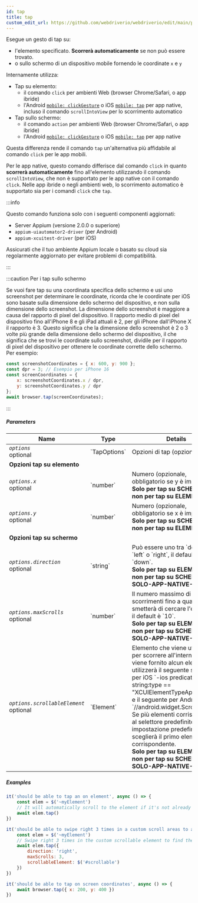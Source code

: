 ```yaml
---
id: tap
title: tap
custom_edit_url: https://github.com/webdriverio/webdriverio/edit/main/packages/webdriverio/src/commands/mobile/tap.ts
---
```


Esegue un gesto di tap su:
- l'elemento specificato. **Scorrerà automaticamente** se non può essere trovato.
- o sullo schermo di un dispositivo mobile fornendo le coordinate `x` e `y`

Internamente utilizza:
- Tap su elemento:
     - il comando `click` per ambienti Web (browser Chrome/Safari, o app ibride)
     - l'Android [`mobile: clickGesture`](https://github.com/appium/appium-uiautomator2-driver/blob/master/docs/android-mobile-gestures.md#mobile-clickgesture)
o iOS [`mobile: tap`](https://appium.github.io/appium-xcuitest-driver/latest/reference/execute-methods/#mobile-tap) per app native, incluso il comando `scrollIntoView`
per lo scorrimento automatico
- Tap sullo schermo:
     - il comando `action` per ambienti Web (browser Chrome/Safari, o app ibride)
     - l'Android [`mobile: clickGesture`](https://github.com/appium/appium-uiautomator2-driver/blob/master/docs/android-mobile-gestures.md#mobile-clickgesture)
o iOS [`mobile: tap`](https://appium.github.io/appium-xcuitest-driver/latest/reference/execute-methods/#mobile-tap) per app native

Questa differenza rende il comando `tap` un'alternativa più affidabile al comando `click` per le app mobili.

Per le app native, questo comando differisce dal comando `click` in quanto <strong>scorrerà automaticamente</strong> fino all'elemento utilizzando il comando `scrollIntoView`,
che non è supportato per le app native con il comando `click`. Nelle app ibride o negli ambienti web, lo scorrimento automatico è supportato sia per i comandi `click` che `tap`.

:::info

Questo comando funziona solo con i seguenti componenti aggiornati:
 - Server Appium (versione 2.0.0 o superiore)
 - `appium-uiautomator2-driver` (per Android)
 - `appium-xcuitest-driver` (per iOS)

Assicurati che il tuo ambiente Appium locale o basato su cloud sia regolarmente aggiornato per evitare problemi di compatibilità.

:::

:::caution Per i tap sullo schermo

Se vuoi fare tap su una coordinata specifica dello schermo e usi uno screenshot per determinare le coordinate, ricorda che le
coordinate per iOS sono basate sulla dimensione dello schermo del dispositivo, e non sulla dimensione dello screenshot. La dimensione dello screenshot è maggiore a causa del rapporto di pixel del dispositivo.
Il rapporto medio di pixel del dispositivo fino all'iPhone 8 e gli iPad attuali è 2, per gli iPhone dall'iPhone X il rapporto è 3. Questo significa che la dimensione
dello screenshot è 2 o 3 volte più grande della dimensione dello schermo del dispositivo, il che significa che se trovi le coordinate sullo screenshot, dividile per il rapporto di pixel del
dispositivo per ottenere le coordinate corrette dello schermo. Per esempio:

```js
const screenshotCoordinates = { x: 600, y: 900 };
const dpr = 3; // Esempio per iPhone 16
const screenCoordinates = {
    x: screenshotCoordinates.x / dpr,
    y: screenshotCoordinates.y / dpr
};
await browser.tap(screenCoordinates);
```

:::

##### Parameters

<table>
  <thead>
    <tr>
      <th>Name</th><th>Type</th><th>Details</th>
    </tr>
  </thead>
  <tbody>
    <tr>
      <td><code><var>options</var></code><br /><span className="label labelWarning">optional</span></td>
      <td>`TapOptions`</td>
      <td>Opzioni di tap (opzionale)</td>
    </tr>
    <tr>
              <td colspan="3"><strong>Opzioni tap su elemento</strong></td>
            </tr>
    <tr>
      <td><code><var>options.x</var></code><br /><span className="label labelWarning">optional</span></td>
      <td>`number`</td>
      <td>Numero (opzionale, obbligatorio se y è impostato) <br /><strong>Solo per tap su SCHERMO, non per tap su ELEMENTO</strong></td>
    </tr>
    <tr>
      <td><code><var>options.y</var></code><br /><span className="label labelWarning">optional</span></td>
      <td>`number`</td>
      <td>Numero (opzionale, obbligatorio se x è impostato) <br /><strong>Solo per tap su SCHERMO, non per tap su ELEMENTO</strong></td>
    </tr>
    <tr>
              <td colspan="3"><strong>Opzioni tap su schermo</strong></td>
            </tr>
    <tr>
      <td><code><var>options.direction</var></code><br /><span className="label labelWarning">optional</span></td>
      <td>`string`</td>
      <td>Può essere uno tra `down`, `up`, `left` o `right`, il default è `down`. <br /><strong>Solo per tap su ELEMENTO, non per tap su SCHERMO</strong><br /><strong>SOLO-APP-NATIVE-MOBILE</strong></td>
    </tr>
    <tr>
      <td><code><var>options.maxScrolls</var></code><br /><span className="label labelWarning">optional</span></td>
      <td>`number`</td>
      <td>Il numero massimo di scorrimenti fino a quando smetterà di cercare l'elemento, il default è `10`. <br /><strong>Solo per tap su ELEMENTO, non per tap su SCHERMO</strong><br /><strong>SOLO-APP-NATIVE-MOBILE</strong></td>
    </tr>
    <tr>
      <td><code><var>options.scrollableElement</var></code><br /><span className="label labelWarning">optional</span></td>
      <td>`Element`</td>
      <td>Elemento che viene utilizzato per scorrere all'interno. Se non viene fornito alcun elemento, utilizzerà il seguente selettore per iOS `-ios predicate string:type == "XCUIElementTypeApplication"` e il seguente per Android `//android.widget.ScrollView'`. Se più elementi corrispondono al selettore predefinito, per impostazione predefinita sceglierà il primo elemento corrispondente. <br /><strong>Solo per tap su ELEMENTO, non per tap su SCHERMO</strong><br /><strong>SOLO-APP-NATIVE-MOBILE</strong></td>
    </tr>
  </tbody>
</table>

##### Examples

```js title="element.tap.example.js"
it('should be able to tap an on element', async () => {
    const elem = $('~myElement')
    // It will automatically scroll to the element if it's not already in the viewport
    await elem.tap()
})

```

```js title="element.tap.scroll.options.example.js"
it('should be able to swipe right 3 times in a custom scroll areas to an element and tap on the element', async () => {
    const elem = $('~myElement')
    // Swipe right 3 times in the custom scrollable element to find the element
    await elem.tap({
        direction: 'right',
        maxScrolls: 3,
        scrollableElement: $('#scrollable')
    })
})

```

```js title="screen.tap.example.js"
it('should be able to tap on screen coordinates', async () => {
    await browser.tap({ x: 200, y: 400 })
})
```